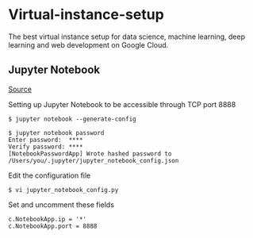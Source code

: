 # Virtual-instance-setup
The best virtual instance setup for data science, machine learning, deep learning and web development on Google Cloud.


## Jupyter Notebook

[Source](https://jupyter-notebook.readthedocs.io/en/latest/public_server.html)

Setting up Jupyter Notebook to be accessible through TCP port 8888
```
$ jupyter notebook --generate-config
```

```
$ jupyter notebook password
Enter password:  ****
Verify password: ****
[NotebookPasswordApp] Wrote hashed password to /Users/you/.jupyter/jupyter_notebook_config.json
```
Edit the configuration file
```
$ vi jupyter_notebook_config.py
```
Set and uncomment these fields
```
c.NotebookApp.ip = '*'
c.NotebookApp.port = 8888
```
